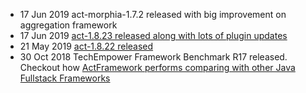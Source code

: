 <ul>
<li>
    <span class="news-date">17 Jun 2019</span>
    <span class="news-text">
        act-morphia-1.7.2 released with big improvement on aggregation framework
    </span>
</li>
<li>
    <span class="news-date">17 Jun 2019</span>
    <span class="news-text">
        <a href="https://github.com/actframework/actframework/milestone/71?closed=1">
            act-1.8.23 released along with lots of plugin updates
        </a>
    </span>
</li>
<li>
    <span class="news-date">21 May 2019</span>
    <span class="news-text">
        <a href="https://github.com/actframework/actframework/milestone/70?closed=1">act-1.8.22 released</a>
    </span>
</li>
<li>
    <span class="news-date">30 Oct 2018</span>
    <span class="news-text">
        TechEmpower Framework Benchmark R17 released. Checkout how
        <a href="https://www.techempower.com/benchmarks/#section=data-r17&hw=ph&test=fortune&l=zik0vz-1&c=4&o=4">
            ActFramework performs comparing with other Java Fullstack Frameworks
        </a>
    </span>
</li>
</ul>

